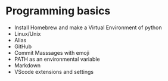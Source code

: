 # Programming basics

- Install Homebrew and make a Virtual Environment of python
- Linux/Unix
- Alias
- GitHub
- Commit Masssages with emoji
- PATH as an environmental variable
- Markdown
- VScode extensions and settings


